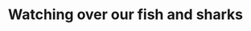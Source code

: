 ---
title: "Watching over our fish and sharks"
excerpt: "Australian Research Data Commons Article"
excerpt_long: "This is the long description text that will be truncated after a few lines. It can contain additional details about the"
external_url: "https://ardc.edu.au/article/watching-over-our-fish-and-sharks/"
image: /assets/images/media/ardc.png
share: false
related: false
---
